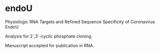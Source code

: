 # endoU
Physiologic RNA Targets and Refined Sequence Specificity of Coronavirus EndoU  

Analysis for 2´,3´-cyclic phosphate cloning. 

Manuscript accepted for publication in RNA. 
